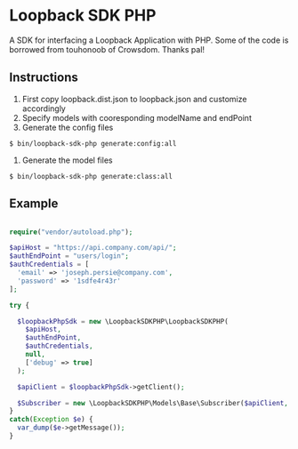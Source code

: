 # Loopback SDK PHP

A SDK for interfacing a Loopback Application with PHP.
Some of the code is borrowed from touhonoob of Crowsdom. Thanks pal!

## Instructions

1. First copy loopback.dist.json to loopback.json and customize accordingly
1. Specify models with cooresponding modelName and endPoint
1. Generate the config files 
```shell
$ bin/loopback-sdk-php generate:config:all
```
1. Generate the model files
```shell
$ bin/loopback-sdk-php generate:class:all
```
## Example

```php

require("vendor/autoload.php");

$apiHost = "https://api.company.com/api/";
$authEndPoint = "users/login";
$authCredentials = [
  'email' => 'joseph.persie@company.com',
  'password' => '1sdfe4r43r'
];

try {

  $loopbackPhpSdk = new \LoopbackSDKPHP\LoopbackSDKPHP(
    $apiHost,
    $authEndPoint,
    $authCredentials,
    null,
    ['debug' => true]
  );

  $apiClient = $loopbackPhpSdk->getClient();

  $Subscriber = new \LoopbackSDKPHP\Models\Base\Subscriber($apiClient, 4);
}
catch(Exception $e) {
  var_dump($e->getMessage());
}
```
